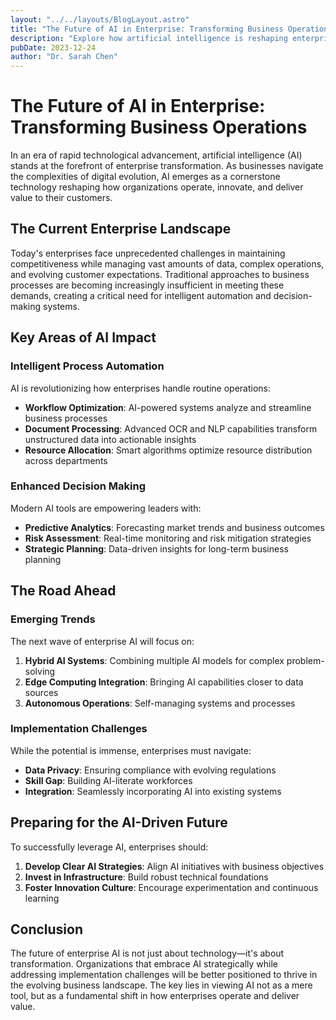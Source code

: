 ```yaml
---
layout: "../../layouts/BlogLayout.astro"
title: "The Future of AI in Enterprise: Transforming Business Operations"
description: "Explore how artificial intelligence is reshaping enterprise operations, from intelligent automation to strategic decision-making, and learn how businesses can prepare for an AI-driven future."
pubDate: 2023-12-24
author: "Dr. Sarah Chen"
---
```


# The Future of AI in Enterprise: Transforming Business Operations

In an era of rapid technological advancement, artificial intelligence (AI) stands at the forefront of enterprise transformation. As businesses navigate the complexities of digital evolution, AI emerges as a cornerstone technology reshaping how organizations operate, innovate, and deliver value to their customers.

## The Current Enterprise Landscape

Today's enterprises face unprecedented challenges in maintaining competitiveness while managing vast amounts of data, complex operations, and evolving customer expectations. Traditional approaches to business processes are becoming increasingly insufficient in meeting these demands, creating a critical need for intelligent automation and decision-making systems.

## Key Areas of AI Impact

### Intelligent Process Automation

AI is revolutionizing how enterprises handle routine operations:

* **Workflow Optimization**: AI-powered systems analyze and streamline business processes
* **Document Processing**: Advanced OCR and NLP capabilities transform unstructured data into actionable insights
* **Resource Allocation**: Smart algorithms optimize resource distribution across departments

### Enhanced Decision Making

Modern AI tools are empowering leaders with:

* **Predictive Analytics**: Forecasting market trends and business outcomes
* **Risk Assessment**: Real-time monitoring and risk mitigation strategies
* **Strategic Planning**: Data-driven insights for long-term business planning

## The Road Ahead

### Emerging Trends

The next wave of enterprise AI will focus on:

1. **Hybrid AI Systems**: Combining multiple AI models for complex problem-solving
2. **Edge Computing Integration**: Bringing AI capabilities closer to data sources
3. **Autonomous Operations**: Self-managing systems and processes

### Implementation Challenges

While the potential is immense, enterprises must navigate:

* **Data Privacy**: Ensuring compliance with evolving regulations
* **Skill Gap**: Building AI-literate workforces
* **Integration**: Seamlessly incorporating AI into existing systems

## Preparing for the AI-Driven Future

To successfully leverage AI, enterprises should:

1. **Develop Clear AI Strategies**: Align AI initiatives with business objectives
2. **Invest in Infrastructure**: Build robust technical foundations
3. **Foster Innovation Culture**: Encourage experimentation and continuous learning

## Conclusion

The future of enterprise AI is not just about technology—it's about transformation. Organizations that embrace AI strategically while addressing implementation challenges will be better positioned to thrive in the evolving business landscape. The key lies in viewing AI not as a mere tool, but as a fundamental shift in how enterprises operate and deliver value. 